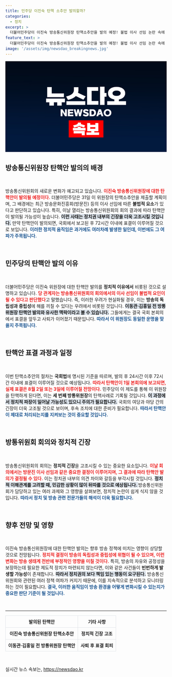 ```yaml
---
title: 민주당 이진숙 탄핵 소추안 발의할까?
categories:
  - 정치
excerpt: >
  더불어민주당이 이진숙 방송통신위원장 탄핵소추안을 발의 예정! 불법 이사 선임 논란 속에 세 번째 방통위원장 탄핵사태가 엿보인다. 국회의 긴박한 표결 일정이 주목받고 있다.
feature_text: >
  더불어민주당이 이진숙 방송통신위원장 탄핵소추안을 발의 예정! 불법 이사 선임 논란 속에 세 번째 방통위원장 탄핵사태가 엿보인다. 국회의 긴박한 표결 일정이 주목받고 있다.
image: '/assets/img/newsdao_breakingnews.jpg'
---
```


<p><img src="/assets/img/newsdao_breakingnews.jpg" alt="flaretime 속보" /></p>

<h2 data-ke-size="size26">방송통신위원장 탄핵안 발의의 배경</h2>

<p data-ke-size="size16">&nbsp;</p>

<p>방송통신위원회의 새로운 변화가 예고되고 있습니다. <b><span style="color: #ee2323;">이진숙 방송통신위원장에 대한 탄핵안이 발의될 예정이다.</span></b> 더불어민주당은 31일 이 위원장의 탄핵소추안을 제출할 계획이며, 그 배경에는 최근 방송문화진흥회(방문진) 등의 이사 선임에 따른 <strong>불법적 요소</strong>가 있다고 판단하고 있습니다. 특히, 이날 열리는 방송통신위원회의 회의 결과에 따라 탄핵안이 발의될 가능성이 높습니다. <b><span style="background-color: #21538527;">이런 사태는 정치권 내부의 긴장을 더욱 고조시킬 것입니다.</span></b> 만약 탄핵안이 발의되면, 국회에서 보고된 후 72시간 이내에 표결이 이루어질 것으로 보입니다. <b><span style="color: #1a5490;">이러한 정치적 움직임은 과거에도 여러차례 발생한 일인데, 이번에도 그 여파가 주목됩니다.</span></b> </p>

<p data-ke-size="size16">&nbsp;</p>

<h2 data-ke-size="size26">민주당의 탄핵안 발의 이유</h2>

<p data-ke-size="size16">&nbsp;</p>

<p>더불어민주당은 이진숙 위원장에 대한 탄핵안 발의를 <strong>정치적 이유에서</strong> 비롯된 것으로 설명하고 있습니다. <b><span style="color: #ee2323;">당 관계자는 방송통신위원회의 회의에서의 이사 선임이 불법적 요인이 될 수 있다고 판단했다</span></b>고 말했습니다. 즉, 이러한 우려가 현실화될 경우, 이는 <strong>방송의 독립성과 중립성</strong>에 해를 끼칠 수 있다는 우려에서 비롯된 것입니다. <b><span style="background-color: #21538527;">이동관·김홍일 전 방통위원장 탄핵안 발의와 유사한 맥락이라고 볼 수 있습니다.</span></b> 그들에게는 결국 국회 본회의에서 표결을 앞두고 사퇴가 이어졌기 때문입니다. <b><span style="color: #1a5490;">따라서 이 위원장도 동일한 운명을 맞을지 주목됩니다.</span></b></p>

<p data-ke-size="size16">&nbsp;</p>

<h2 data-ke-size="size26">탄핵안 표결 과정과 일정</h2>

<p data-ke-size="size16">&nbsp;</p>

<p>이번 탄핵소추안의 절차는 <b>국회법</b>에 명시된 기준을 따르며, 발의 후 24시간 이후 72시간 이내에 표결이 이루어질 것으로 예상됩니다. <b><span style="color: #ee2323;">따라서 탄핵안이 1일 본회의에 보고되면, 실제 표결은 8월 2일 또는 3일에 이루어질 전망이다.</span></b> 민주당이 이 제도를 통해 이 위원장을 탄핵하게 된다면, 이는 <strong>세 번째 방통위원장</strong>의 탄핵사례로 기록될 것입니다. <b><span style="background-color: #21538527;">이 과정에서 정치적 파장이 일어날 가능성도 있으니 주의가 필요합니다.</span></b> 국회의 여당과 야당 간의 긴장이 더욱 고조될 것으로 보이며, 후속 조치에 대한 준비가 필요합니다. <b><span style="color: #1a5490;">따라서 탄핵안이 제대로 처리되는지를 지켜보는 것이 중요할 것입니다.</span></b></p>

<p data-ke-size="size16">&nbsp;</p>

<h2 data-ke-size="size26">방통위원회 회의와 정치적 긴장</h2>

<p data-ke-size="size16">&nbsp;</p>

<p>방송통신위원회의 회의는 <b>정치적 긴장</b>을 고조시킬 수 있는 중요한 요소입니다. <b><span style="color: #ee2323;">이날 회의에서는 방문진 이사 선임과 같은 중요한 결정이 이루어지며, 그 결과에 따라 탄핵안 발의가 결정될 수 있다.</span></b> 이는 정치권 내부의 의견 차이와 갈등을 부각시킬 것입니다. <b><span style="background-color: #21538527;">정치적 이해관계를 고려할 때, 민감한 상황이 많이 뒤따를 것으로 예상됩니다. </span></b> 방송통신위원회가 담당하고 있는 여러 과제와 그 영향을 살펴보면, 정치적 논란이 쉽게 식지 않을 것입니다. <b><span style="color: #1a5490;">따라서 정치 및 방송 관련 전문가들의 해석이 더욱 필요합니다. </span></b></p>

<p data-ke-size="size16">&nbsp;</p>

<h2 data-ke-size="size26">향후 전망 및 영향</h2>

<p data-ke-size="size16">&nbsp;</p>

<p>이진숙 방송통신위원장에 대한 탄핵안 발의는 향후 방송 정책에 미치는 영향이 상당할 것으로 전망됩니다. <b><span style="color: #ee2323;">정치적 결정이 방송의 독립성과 중립성에 위협이 될 수 있으며, 이런 변화는 방송 생태계 전반에 부정적인 영향을 미칠 것이다.</span></b> 특히, 방송의 자유와 공정성을 보장하는데 필요한 제도적 장치가 마련되지 않는다면, 이와 같은 사건들이 <strong>빈번하게 발생할 가능성</strong>이 존재합니다. <b><span style="background-color: #21538527;">따라서 정치권의 보다 책임 있는 행동이 요구된다.</span></b> 방송통신위원회와 관련된 여러 정책 여파가 커지기 때문에, 이를 지속적으로 분석하고 모니터링하는 것이 필요합니다. <b><span style="color: #1a5490;">결국, 이러한 움직임이 방송 환경을 어떻게 변화시킬 수 있는지가 중요한 판단 기준이 될 것입니다.</span></b> </p>

<p data-ke-size="size16">&nbsp;</p>

<hr>

<table style="width:100%; border-collapse:collapse;">
  <tr>
    <th style="border:1px solid #dee2e6; padding:8px; text-align:center;"><b>발의된 탄핵안</b></th>
    <th style="border:1px solid #dee2e6; padding:8px; text-align:center;"><b>기타 사항</b></th>
  </tr>
  <tr>
    <td style="border:1px solid #dee2e6; padding:8px; text-align:center;"><b>이진숙 방송통신위원장 탄핵소추안</b></td>
    <td style="border:1px solid #dee2e6; padding:8px; text-align:center;"><b>정치적 긴장 고조</b></td>
  </tr>
  <tr>
    <td style="border:1px solid #dee2e6; padding:8px; text-align:center;"><b>이동관·김홍일 전 방통위원장 탄핵안</b></td>
    <td style="border:1px solid #dee2e6; padding:8px; text-align:center;"><b>사퇴 후 표결 회피</b></td>
  </tr>
</table>

<p data-ke-size="size16">&nbsp;</p>
실시간 뉴스 속보는, <a href="https://newsdao.kr" rel="dofollow">https://newsdao.kr</a>


